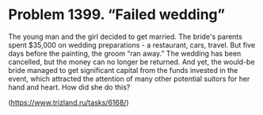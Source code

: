 # Problem 1399. “Failed wedding”

The young man and the girl decided to get married. The bride's parents spent $35,000 on wedding preparations - a restaurant, cars, travel. But five days before the painting, the groom “ran away.” The wedding has been cancelled, but the money can no longer be returned. And yet, the would-be bride managed to get significant capital from the funds invested in the event, which attracted the attention of many other potential suitors for her hand and heart. How did she do this?

(https://www.trizland.ru/tasks/6168/)